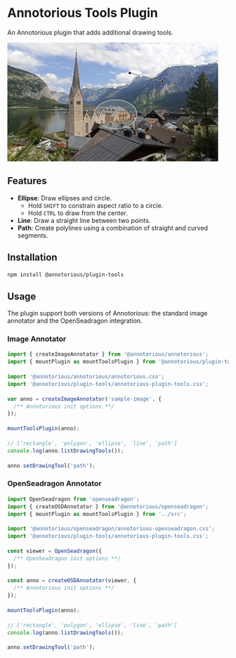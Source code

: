 # Annotorious Tools Plugin

An Annotorious plugin that adds additional drawing tools.

<img src="screenshot.jpg" style="width:480px" alt="A screenshot of the Annotorious Tools plugin, showing ellipse and path annotations." />

## Features

* **Ellipse**: Draw ellipses and circle. 
  * Hold `SHIFT` to constrain aspect ratio to a circle. 
  * Hold `CTRL` to draw from the center.
* **Line**: Draw a straight line between two points.
* **Path**: Create polylines using a combination of straight and curved segments.

## Installation

```sh
npm install @annotorious/plugin-tools
```

## Usage

The plugin support both versions of Annotorious: the standard image annotator and the OpenSeadragon integration.

### Image Annotator

```js
import { createImageAnnotator } from '@annotorious/annotorious';
import { mountPlugin as mountToolsPlugin } from '@annotorious/plugin-tools';

import '@annotorious/annotorious/annotorious.css';
import '@annotorious/plugin-tools/annotorious-plugin-tools.css';

var anno = createImageAnnotator('sample-image', {
  /** Annotorious init options **/
});

mountToolsPlugin(anno);

// ['rectangle', 'polygon', 'ellipse', 'line', 'path']
console.log(anno.listDrawingTools());

anno.setDrawingTool('path');
```

### OpenSeadragon Annotator

```js
import OpenSeadragon from 'openseadragon';
import { createOSDAnnotator } from '@annotorious/openseadragon';
import { mountPlugin as mountToolsPlugin } from '../src';

import '@annotorious/openseadragon/annotorious-openseadragon.css';
import '@annotorious/plugin-tools/annotorious-plugin-tools.css';

const viewer = OpenSeadragon({
  /** OpenSeadragon init options **/
});

const anno = createOSDAnnotator(viewer, {
  /** Annotorious init options **/
});

mountToolsPlugin(anno);

// ['rectangle', 'polygon', 'ellipse', 'line', 'path']
console.log(anno.listDrawingTools());

anno.setDrawingTool('path');
```


